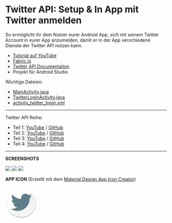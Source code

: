 # Twitter API: Setup & In App mit Twitter anmelden
So ermöglicht ihr dem Nutzer eurer Android App, sich mit seinem Twitter Account in eurer App anzumelden, damit er in der App verschiedene Dienste der Twitter API nutzen kann.

- <a href="https://youtu.be/8Rv3IrCAKs8" target="_blank" >Tutorial auf YouTube</a>
- <a href="https://fabric.io" target="_blank">Fabric.io</a>
- <a href="https://docs.fabric.io/android/javadocs.html" target="_blank">Twitter API Documentation</a>
- Projekt für Android Studio


Wichtige Dateien: 
- [MainActivity.java](https://github.com/derAndroidPro/Twitter-API_SignInTutorial/blob/master/app/src/main/java/derandroidpro/de/twitter/api/tutorial/MainActivity.java)
- [TwitterLoginActivity.java](https://github.com/derAndroidPro/Twitter-API_SignInTutorial/blob/master/app/src/main/java/derandroidpro/de/twitter/api/tutorial/TwitterLoginActivity.java)
- [activity_twitter_login.xml](https://github.com/derAndroidPro/Twitter-API_SignInTutorial/blob/master/app/src/main/res/layout/activity_twitter_login.xml)

---
Twitter API Reihe:
- Teil 1: [YouTube](https://www.youtube.com/watch?v=8Rv3IrCAKs8) / [GitHub](https://github.com/derAndroidPro/Twitter-API_SignInTutorial)
- Teil 2: [YouTube](https://www.youtube.com/watch?v=TAYlSVEAmRc) / [GitHub](https://github.com/derAndroidPro/TwitterAPI_Tweet_Text_Tutorial)
- Teil 3: [YouTube](https://www.youtube.com/watch?v=Dw1MJL17x24) / [GitHub](https://github.com/derAndroidPro/Twitter-API_Tweet_Image_Tutorial)
- Teil 4: [YouTube](https://www.youtube.com/watch?v=KhH1kZOoO_Y) / [GitHub](https://github.com/derAndroidPro/Twitter-API_Display_Tweet)

---


<b>SCREENSHOTS</b>

<img src="https://dl.dropboxusercontent.com/s/hcr6sttq1imwush/Screenshot_20160207-203924.png" height="500px" />
<img src="https://dl.dropboxusercontent.com/s/tie8gml2y41yk3o/Screenshot_20160207-182848.png" height="500px" />
<img src="https://dl.dropboxusercontent.com/s/4ssshjxra0f65s9/Screenshot_20160207-203915.png" height="500px" />


<b>APP ICON</b> (Erstellt mit dem <a href="http://romannurik.github.io/AndroidAssetStudio/icons-launcher.html" target="_blank" >Material Design App Icon Creator</a>)

<img src="/app/src/main/res/mipmap-xxxhdpi/ic_launcher.png" height="100px" />
